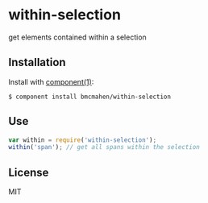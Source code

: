 
# within-selection

  get elements contained within a selection

## Installation

  Install with [component(1)](http://component.io):

    $ component install bmcmahen/within-selection

## Use

```javascript
var within = require('within-selection');
within('span'); // get all spans within the selection
```

## License

  MIT
